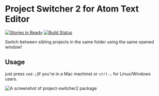# Project Switcher 2 for Atom Text Editor
[![Stories in Ready](https://badge.waffle.io/carloshfoliveira/project-switcher.png?label=ready&title=Ready)](https://waffle.io/carloshfoliveira/project-switcher) [![Build Status](https://travis-ci.org/carloshfoliveira/project-switcher.svg?branch=master)](https://travis-ci.org/carloshfoliveira/project-switcher)

Switch between sibling projects in the same folder using the same opened window!

## Usage

just press `cmd-;`(if you're in a Mac machine) or `ctrl-;` for Linux/Windows users.

![A screenshot of project-switcher2 package](http://guileen.github.io/img/project-switcher/screenshot-switch.gif)
